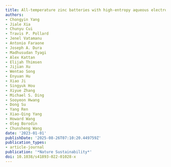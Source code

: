 ```yaml
---
title: All-temperature zinc batteries with high-entropy aqueous electrolyte
authors:
- Chongyin Yang
- Jiale Xia
- Chunyu Cui
- Travis P. Pollard
- Jenel Vatamanu
- Antonio Faraone
- Joseph A. Dura
- Madhusudan Tyagi
- Alex Kattan
- Elijah Thimsen
- Jijian Xu
- Wentao Song
- Enyuan Hu
- Xiao Ji
- Singyuk Hou
- Xiyue Zhang
- Michael S. Ding
- Sooyeon Hwang
- Dong Su
- Yang Ren
- Xiao-Qing Yang
- Howard Wang
- Oleg Borodin
- Chunsheng Wang
date: '2023-01-01'
publishDate: '2025-08-26T07:10:20.449759Z'
publication_types:
- article-journal
publication: '*Nature Sustainability*'
doi: 10.1038/s41893-022-01028-x
---
```

